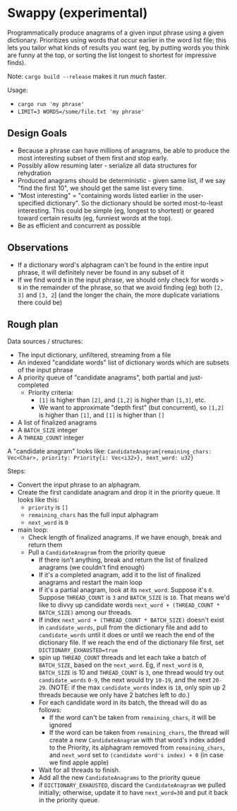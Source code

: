 # Swappy (experimental)

Programmatically produce anagrams of a given input phrase using a given dictionary.
Prioritizes using words that occur earlier in the word list file; this lets you tailor what kinds of results you want (eg, by putting words you think are funny  at the top, or sorting the list longest to shortest for impressive finds).

Note: `cargo build --release` makes it run *much* faster.

Usage:
   - `cargo run 'my phrase'`
   - `LIMIT=3 WORDS=/some/file.txt 'my phrase'`

## Design Goals

- Because a phrase can have millions of anagrams, be able to produce the most interesting subset of them first and stop early.
- Possibly allow resuming later - serialize all data structures for rehydration
- Produced anagrams should be deterministic - given same list, if we say "find the first 10", we should get the same list every time.
- "Most interesting" = "containing words listed earlier in the user-specified dictionary". So the dictionary should be sorted most-to-least interesting. This could be simple (eg, longest to shortest) or geared toward certain results (eg, funniest words at the top).
- Be as efficient and concurrent as possible

## Observations

- If a dictionary word's alphagram can't be found in the entire input phrase, it will definitely never be found in any subset of it
- If we find word `N` in the input phrase, we should only check for words `> N` in the remainder of the phrase, so that we avoid finding (eg) both `[2, 3]` and `[3, 2`] (and the longer the chain, the more duplicate variations there could be)

## Rough plan

Data sources / structures:

- The input dictionary, unfiltered, streaming from a file
- An indexed "candidate words" list of dictionary words which are subsets of the input phrase
- A priority queue of "candidate anagrams", both partial and just-completed
  - Priority criteria:
    - `[1]` is higher than `[2]`, and `[1,2]` is higher than `[1,3]`, etc.
    - We want to approximate "depth first" (but concurrent), so `[1,2]` is higher than `[1]`, and `[1]` is higher than `[]`
- A list of finalized anagrams
- A `BATCH_SIZE` integer
- A `THREAD_COUNT` integer

A "candidate anagram" looks like: `CandidateAnagram{remaining_chars: Vec<Char>, priority: Priority{i: Vec<i32>}, next_word: u32}`

Steps:

- Convert the input phrase to an alphagram.
- Create the first candidate anagram and drop it in the priority queue. It looks like this:
  - `priority` is `[]`
  - `remaining_chars` has the full input alphagram
  - `next_word` is `0`
- main loop: 
  - Check length of finalized anagrams. If we have enough, break and return them
  - Pull a `CandidateAnagram` from the priority queue
    - If there isn't anything, break and return the list of finalized anagrams (we couldn't find enough)
    - If it's a completed anagram, add it to the list of finalized anagrams and restart the main loop
    - If it's a partial anagram, look at its `next_word`. Suppose it's `0`. Suppose `THREAD_COUNT` is `3` and `BATCH_SIZE` is `10`. That means we'd like to divvy up candidate words `next_word + (THREAD_COUNT * BATCH_SIZE)` among our threads.
    - If index `next_word + (THREAD_COUNT * BATCH_SIZE)` doesn't exist in `candidate_words`, pull from the dictionary file and add to `candidate_words` until it does or until we reach the end of the dictionary file. If we reach the end of the dictionary file first, set `DICTIONARY_EXHAUSTED=true`
    - spin up `THREAD_COUNT` threads and let each take a batch of `BATCH_SIZE`, based on the `next_word`. Eg, if `next_word` is `0`, `BATCH_SIZE` is 10 and `THREAD_COUNT` is `3`, one thread would try out `candidate_words` `0-9`, the next would try `10-19`, and the next `20-29`. (NOTE: if the max `candidate_words` index is `18`, only spin up 2 threads because we only have 2 batches left to do.)
    - For each candidate word in its batch, the thread will do as follows:
      - If the word can't be taken from `remaining_chars`, it will be ignored
      - If the word can be taken from `remaining_chars`, the thread will create a new `CandidateAnagram` with that word's index added to the Priority, its alphagram removed from `remaining_chars`, and `next_word` set to `(candidate word's index) + 0` (in case we find apple apple)
    - Wait for all threads to finish.
    - Add all the new `CandidateAnagrams` to the priority queue
    - if `DICTIONARY_EXHAUSTED`, discard the `CandidateAnagram` we pulled initially; otherwise, update it to have `next_word=30` and put it back in the priority queue.
